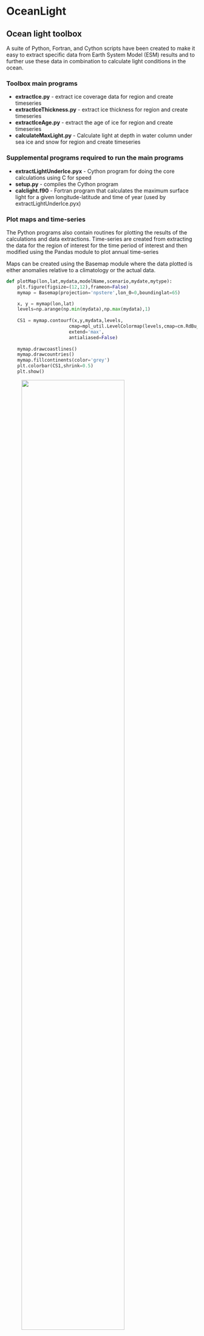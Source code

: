 OceanLight
==========
<h2>Ocean light toolbox</h2>
A suite of Python, Fortran, and Cython scripts have been created to make it easy to extract specific data from Earth System Model (ESM) results and to further use these data in combination to calculate light conditions in the ocean. 

<h3>Toolbox main programs</h3>
<ul>
<li><b>extractIce.py</b> - extract ice coverage data for region and create timeseries</li>
<li><b>extractIceThickness.py</b> - extract ice thickness for region and create timeseries</li>
<li><b>extractIceAge.py</b> - extract the age of ice for region and create timeseries</li>
<li><b>calculateMaxLight.py</b> - Calculate light at depth in water column under sea ice and snow for region and create timeseries</li>
</ul>

<h3>Supplemental programs required to run the main programs</h3>
<ul>
<li><b>extractLightUnderIce.pyx</b> - Cython program for doing the core calculations using C for speed</li>
<li><b>setup.py</b> - compiles the Cython program</li>
<li><b>calclight.f90</b> - Fortran program that calculates the maximum surface light for a given longitude-latitude and time of year (used by extractLightUnderIce.pyx)</li>
</ul>

<h3>Plot maps and time-series</h3>
The Python programs also contain routines for plotting the results of the calculations and data extractions. Time-series are created from extracting the data for the region of interest for the time period of interest and then modified using the Pandas module to plot annual time-series

Maps can be created using the Basemap module where the data plotted is either anomalies relative to a climatology or the actual data.

```Python
def plotMap(lon,lat,mydata,modelName,scenario,mydate,mytype):
    plt.figure(figsize=(12,12),frameon=False)
    mymap = Basemap(projection='npstere',lon_0=0,boundinglat=65)

    x, y = mymap(lon,lat)
    levels=np.arange(np.min(mydata),np.max(mydata),1)
    
    CS1 = mymap.contourf(x,y,mydata,levels,
                       cmap=mpl_util.LevelColormap(levels,cmap=cm.RdBu_r),
                       extend='max',
                       antialiased=False)
    
    mymap.drawcoastlines()
    mymap.drawcountries()
    mymap.fillcontinents(color='grey')
    plt.colorbar(CS1,shrink=0.5)
    plt.show()
``` 

 <figure>
  <img src="http://www.trondkristiansen.com/wp-content/gallery/romstools/map_NorESM1-M_2011_9.png" width=80% height=80%> 
  <figcaption>Ice concentration for September 2011 as calculated by NorESM .</figcaption>
</figure> 

Simple time-series are plotted by sending the method a Pandas time-series object:
  
```Python      
def plotTimeseries(ts, myvar):
    
    ts_annual = ts.resample("A")
    ts_quarterly = ts.resample("Q")
    ts_monthly = ts.resample("M")

    red_purple = brewer2mpl.get_map('RdPu', 'Sequential', 9).mpl_colormap
    colors = red_purple(np.linspace(0, 1, 12))
    fig = plt.figure(figsize=(6,6))
    ax = fig.add_subplot(111)
    mypath="%s_annualaverages.csv"%(myvar)
    if os.path.exists(mypath):os.remove(mypath)
    ts.to_csv(mypath)
    ts_annual.plot(marker='o', color="#FA9D04", linewidth=0,alpha=1.0, markersize=7, label="Annual")
  
    ylabel('Iceage (years)')
    plt.show()
``` 

<h2>Installation</h2>
The toolbox for calculating light at depth in the ocean under sea-ice and snow uses a combination of Python, Fortran and Cython. The main program is `calculateMaxLight.py` which calculates the maximum and average light irradiance (Wm-2) at given longitude and latitude for a given date when the ice and snowthickness is known. Wm-2 can be converted to umol/m2/s-1 by maxLight = maxLight/0.217. The program calls a Cython program called `calculateLightUnderIce.pyx` which you have to compile using the accompanying `setup.py` script.

``` python
python setup.py build_ext --inplace
```

To run the programs you also need historical and future projections of sea-ice dynamics. In my case I used the <a href="http://folk.uib.no/ngfhd/EarthClim/index.htm#en" target="_blank">NorESM</a> model results which I first converted to a rectangular grid using the <a href="https://code.zmaw.de/projects/cdo" target="_blank"> CDO</a> (climate data operators). As an example, to convert input files to a rectangular grid combine cdo commands like this:

``` bash
cdo genbil,r360x180 ageice_OImon_NorESM1-M_rcp85_r1i1p1_200601-210012.nc ageice_OImon_NorESM1-M_rcp85_r1i1p1_200601-210012_wgts.nc
cdo remap,r360x180,ageice_OImon_NorESM1-M_rcp85_r1i1p1_200601-210012_wgts.nc ageice_OImon_NorESM1-M_rcp85_r1i1p1_200601-210012.nc ageice_OImon_NorESM1-M_rcp85_r1i1p1_200601-210012_rectangular.nc
```

Next, to extract the area (e.g. 0-360E, 60-90N)of the global files you are interested in extract the data using:

``` bash
cdo sellonlatbox,0,360,60,90 filename.in.nc filename.out.nc 
```
